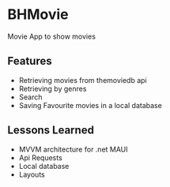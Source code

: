 # BHMovie

Movie App to show movies
## Features

- Retrieving movies from themoviedb api
- Retrieving by genres
- Search
- Saving Favourite movies in a local database

## Lessons Learned

- MVVM architecture for .net MAUI
- Api Requests
- Local database
- Layouts
